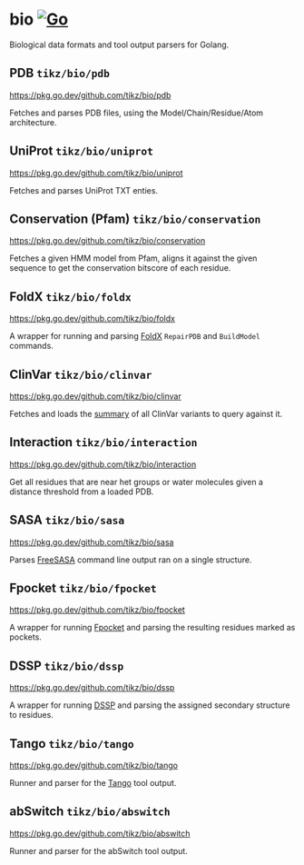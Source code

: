 # bio [![Go](https://github.com/tikz/bio/actions/workflows/go.yml/badge.svg)](https://github.com/tikz/bio/actions/workflows/go.yml)
Biological data formats and tool output parsers for Golang.

## PDB `tikz/bio/pdb`
https://pkg.go.dev/github.com/tikz/bio/pdb

Fetches and parses PDB files, using the Model/Chain/Residue/Atom architecture.

## UniProt `tikz/bio/uniprot`
https://pkg.go.dev/github.com/tikz/bio/uniprot

Fetches and parses UniProt TXT enties.

## Conservation (Pfam) `tikz/bio/conservation`
https://pkg.go.dev/github.com/tikz/bio/conservation

Fetches a given HMM model from Pfam, aligns it against the given sequence to get the conservation bitscore of each residue.

## FoldX `tikz/bio/foldx`
https://pkg.go.dev/github.com/tikz/bio/foldx

A wrapper for running and parsing [FoldX](http://foldxsuite.crg.eu/) `RepairPDB` and `BuildModel` commands.

## ClinVar `tikz/bio/clinvar`
https://pkg.go.dev/github.com/tikz/bio/clinvar

Fetches and loads the [summary](https://www.ncbi.nlm.nih.gov/clinvar/docs/ftp_primer/) of all ClinVar variants to query against it.

## Interaction `tikz/bio/interaction`
https://pkg.go.dev/github.com/tikz/bio/interaction

Get all residues that are near het groups or water molecules given a distance threshold from a loaded PDB.

## SASA `tikz/bio/sasa`
https://pkg.go.dev/github.com/tikz/bio/sasa

Parses [FreeSASA](https://freesasa.github.io/) command line output ran on a single structure.

## Fpocket `tikz/bio/fpocket`
https://pkg.go.dev/github.com/tikz/bio/fpocket

A wrapper for running [Fpocket](http://fpocket.sourceforge.net/) and parsing the resulting residues marked as pockets.

## DSSP `tikz/bio/dssp`
https://pkg.go.dev/github.com/tikz/bio/dssp

A wrapper for running [DSSP](https://swift.cmbi.umcn.nl/gv/dssp/) and parsing the assigned secondary structure to residues.

## Tango `tikz/bio/tango`
https://pkg.go.dev/github.com/tikz/bio/tango

Runner and parser for the [Tango](http://tango.crg.es/) tool output.

## abSwitch `tikz/bio/abswitch`
https://pkg.go.dev/github.com/tikz/bio/abswitch

Runner and parser for the abSwitch tool output.
